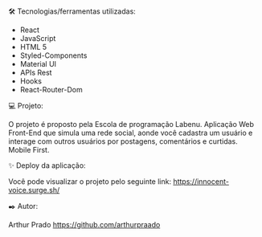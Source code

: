 🛠️ Tecnologias/ferramentas utilizadas:
- React
- JavaScript 
- HTML 5 
- Styled-Components 
- Material UI
- APIs Rest
- Hooks
- React-Router-Dom

💻 Projeto:

 O projeto é proposto pela Escola de programação Labenu. Aplicação Web Front-End que simula uma rede social, aonde você cadastra um usuário e interage com outros usuários por postagens, comentários e curtidas. Mobile First.

✨ Deploy da aplicação:

Você pode visualizar o projeto pelo seguinte link: https://innocent-voice.surge.sh/

✒️ Autor:

Arthur Prado https://github.com/arthurpraado

